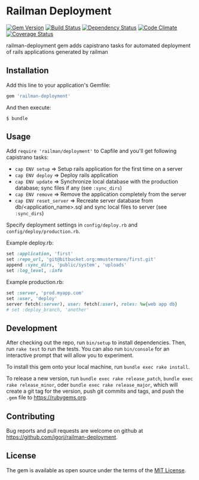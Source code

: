 # Railman Deployment

[![Gem Version](http://img.shields.io/gem/v/railman-deployment.svg)][gem]
[![Build Status](http://img.shields.io/travis/igorj/railman-deployment.svg)][travis]
[![Dependency Status](http://img.shields.io/gemnasium/igorj/railman-deployment.svg)][gemnasium]
[![Code Climate](http://img.shields.io/codeclimate/github/igorj/railman-deployment.svg)][codeclimate]
[![Coverage Status](http://img.shields.io/coveralls/igorj/railman-deployment.svg)][coveralls]

[gem]: https://rubygems.org/gems/railman-deployment
[travis]: http://travis-ci.org/igorj/railman-deployment
[gemnasium]: https://gemnasium.com/igorj/railman-deployment
[codeclimate]: https://codeclimate.com/github/igorj/railman-deployment
[coveralls]: https://coveralls.io/r/igorj/railman-deployment


railman-deployment gem adds capistrano tasks for automated deployment of rails applications generated by railman 

## Installation

Add this line to your application's Gemfile:

```ruby
gem 'railman-deployment'
```

And then execute:

    $ bundle


## Usage

Add `require 'railman/deployment'` to Capfile and you'll get following capistrano tasks:

- `cap ENV setup`         => Setup rails application for the first time on a server
- `cap ENV deploy`        => Deploy rails application
- `cap ENV update`        => Synchronize local database with the production database; sync files if any (see `:sync_dirs`)
- `cap ENV remove`        => Remove the application completely from the server
- `cap ENV reset_server`  => Recreate server database from db/<application_name>.sql and sync local files to server (see `:sync_dirs`)

Specify deployment settings in `config/deploy.rb` and `config/deploy/production.rb`.

Example deploy.rb: 

```ruby
set :application, 'first'
set :repo_url, 'git@bitbucket.org:mmustermann/first.git'
append :sync_dirs, 'public/system', 'uploads'
set :log_level, :info
```

Example production.rb:

```ruby
set :server, 'prod.myapp.com'
set :user, 'deploy'
server fetch(:server), user: fetch(:user), roles: %w{web app db}
# set :deploy_branch, 'another'
```

## Development

After checking out the repo, run `bin/setup` to install dependencies. Then, run `rake test` to run the tests. You can also run `bin/console` for an interactive prompt that will allow you to experiment.

To install this gem onto your local machine, run `bundle exec rake install`. 

To release a new version, run `bundle exec rake release_patch`, `bundle exec rake release_minor`, oder `bundle exec rake release_major`, which will create a git tag for the version, push git commits and tags, and push the `.gem` file to https://rubygems.org.

## Contributing

Bug reports and pull requests are welcome on github at https://github.com/igorj/railman-deployment.

## License

The gem is available as open source under the terms of the [MIT License](http://opensource.org/licenses/MIT).
